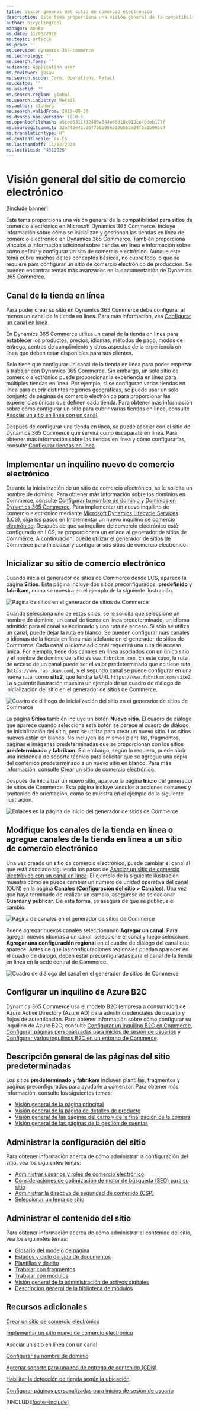 ```yaml
---
title: Visión general del sitio de comercio electrónico
description: Este tema proporciona una visión general de la compatibilidad para sitios de comercio electrónico en Microsoft Dynamics 365 Commerce.
author: bicyclingfool
manager: AnnBe
ms.date: 11/05/2020
ms.topic: article
ms.prod: ''
ms.service: dynamics-365-commerce
ms.technology: ''
ms.search.form: ''
audience: Application user
ms.reviewer: josaw
ms.search.scope: Core, Operations, Retail
ms.custom: ''
ms.assetid: ''
ms.search.region: global
ms.search.industry: Retail
ms.author: stuharg
ms.search.validFrom: 2019-09-30
ms.dyn365.ops.version: 10.0.5
ms.openlocfilehash: a5ced6311f32405e544e66d18c912ce40deb177f
ms.sourcegitcommit: 33a746e41cd6f7b6b056b19b550a84f6a1b905d4
ms.translationtype: HT
ms.contentlocale: es-ES
ms.lasthandoff: 11/12/2020
ms.locfileid: "4512926"
---
```

# <a name="e-commerce-site-overview"></a>Visión general del sitio de comercio electrónico

[!include [banner](includes/banner.md)]

Este tema proporciona una visión general de la compatibilidad para sitios de comercio electrónico en Microsoft Dynamics 365 Commerce. Incluye información sobre cómo se inicializan y gestionan las tiendas en línea de comercio electrónico en Dynamics 365 Commerce. También proporciona vínculos a información adicional sobre tiendas en línea e información sobre cómo definir y configurar un sito de comercio electrónico. Aunque este tema cubre muchos de los conceptos básicos, no cubre todo lo que se requiere para configurar un sitio de comercio electrónico de producción. Se pueden encontrar temas más avanzados en la documentación de Dynamics 365 Commerce.

## <a name="online-store-channel"></a>Canal de la tienda en línea

Para poder crear su sitio en Dynamics 365 Commerce debe configurar al menos un canal de la tienda en línea. Para más información, vea [Configurar un canal en línea](channel-setup-online.md). 

En Dynamics 365 Commerce utiliza un canal de la tienda en línea para establecer los productos, precios, idiomas, métodos de pago, modos de entrega, centros de cumplimiento y otros aspectos de la experiencia en línea que deben estar disponibles para sus clientes.

Solo tiene que configurar un canal de la tienda en línea para poder empezar a trabajar con Dynamics 365 Commerce. Sin embargo, un solo sitio de comercio electrónico puede proporcionar la experiencia en línea para múltiples tiendas en línea. Por ejemplo, si se configuran varias tiendas en línea para cubrir distintas regiones geográficas, se puede usar un solo conjunto de páginas de comercio electrónico para proporcionar las experiencias únicas que definen cada tienda. Para obtener más información sobre cómo configurar un sitio para cubrir varias tiendas en línea, consulte [Asociar un sitio en línea con un canal](associate-site-online-store.md).

Después de configurar una tienda en línea, se puede asociar con el sitio de Dynamics 365 Commerce que servirá como escaparate en línea. Para obtener más información sobre las tiendas en línea y cómo configurarlas, consulte [Configurar tiendas en línea](https://docs.microsoft.com/dynamics365/unified-operations/retail/online-stores).

## <a name="deploy-a-new-e-commerce-tenant"></a>Implementar un inquilino nuevo de comercio electrónico

Durante la inicialización de un sitio de comercio electrónico, se le solicita un nombre de dominio. Para obtener más información sobre los dominios en Commerce, consulte [Configurar tu nombre de dominio](configure-your-domain-name.md) y [Dominios en Dynamics 365 Commerce](domains-commerce.md). Para implementar un nuevo inquilino de comercio electrónico mediante [Microsoft Dynamics Lifecycle Services (LCS)](https://docs.microsoft.com/dynamics365/unified-operations/dev-itpro/lifecycle-services/lcs-user-guide), siga los pasos en [Implementar un nuevo inquilino de comercio electrónico](deploy-ecommerce-site.md). Después de que su inquilino de comercio electrónico esté configurado en LCS, se proporcionará un enlace al generador de sitios de Commerce. A continuación, puede utilizar el generador de sitios de Commerce para inicializar y configurar sus sitios de comercio electrónico.

## <a name="initialize-your-e-commerce-site"></a>Inicializar su sitio de comercio electrónico

Cuando inicia el generador de sitios de Commerce desde LCS, aparece la página **Sitios**. Esta página incluye dos sitios preconfigurados, **predefinido** y **fabrikam**, como se muestra en el ejemplo de la siguiente ilustración.

![Página de sitios en el generador de sitios de Commerce](media/e-commerce-site-01.png)

Cuando selecciona uno de estos sitios, se le solicita que seleccione un nombre de dominio, un canal de tienda en línea predeterminado, un idioma admitido para el canal seleccionado y una ruta de acceso. Si solo se utiliza un canal, puede dejar la ruta en blanco. Se pueden configurar más canales o idiomas de la tienda en línea más adelante en el generador de sitios de Commerce. Cada canal o idioma adicional requerirá una ruta de acceso única. Por ejemplo, tiene dos canales en línea asociados con un único sitio y el nombre de dominio del sitio es `www.fabrikam.com`. En este caso, la ruta de acceso de un canal puede ser el valor predeterminado que no tiene ruta (`https://www.fabrikam.com`), y el segundo canal se puede configurar en una nueva ruta, como **site2**, que tendrá la URL `https://www.fabrikam.com/site2`. La siguiente ilustración muestra un ejemplo de un cuadro de diálogo de inicialización del sitio en el generador de sitios de Commerce.

![Cuadro de diálogo de inicialización del sitio en el generador de sitios de Commerce](media/e-commerce-site-02.png)

La página **Sitios** también incluye un botón **Nuevo sitio**. El cuadro de diálogo que aparece cuando selecciona este botón se parece al cuadro de diálogo de inicialización del sitio, pero se utiliza para crear un nuevo sitio. Los sitios nuevos están en blanco. No incluyen las mismas plantillas, fragmentos, páginas e imágenes predeterminadas que se proporcionan con los sitios **predeterminado** y **fabrikam**. Sin embargo, según lo requiera, puede abrir una incidencia de soporte técnico para solicitar que se agregue una copia del contenido predeterminado a un nuevo sitio en blanco. Para más información, consulte [Crear un sitio de comercio electrónico](create-ecommerce-site.md).

Después de inicializar un nuevo sitio, aparece la página **Inicio** del generador de sitios de Commerce. Esta página incluye vínculos a acciones comunes y contenido de orientación, como se muestra en el ejemplo de la siguiente ilustración.

![Enlaces en la página de inicio del generador de sitios de Commerce](media/e-commerce-site-03.png)

## <a name="modify-online-store-channels-or-add-online-store-channels-to-an-e-commerce-site"></a>Modifique los canales de la tienda en línea o agregue canales de la tienda en línea a un sitio de comercio electrónico

Una vez creado un sitio de comercio electrónico, puede cambiar el canal al que está asociado siguiendo los pasos de [Asociar un sitio de comercio electrónico con un canal en línea](associate-site-online-store.md). El ejemplo de la siguiente ilustración muestra cómo se puede cambiar un número de unidad operativa del canal (OUN) en la página **Canales** (**Configuración del sitio \> Canales**). Una vez que haya terminado de realizar un cambio, asegúrese de seleccionar **Guardar y publicar**. De esta forma, se asegura de que se publique el cambio.

![Página de canales en el generador de sitios de Commerce](media/e-commerce-site-04.png)

Puede agregar nuevos canales seleccionando **Agregar un canal**. Para agregar nuevos idiomas a un canal, seleccione el canal y luego seleccione **Agregar una configuración regional** en el cuadro de diálogo del canal que aparece. Antes de que las configuraciones regionales puedan aparecer en el cuadro de diálogo, deben estar preconfiguradas para el canal de la tienda en línea en la sede central de Commerce.

![Cuadro de diálogo del canal en el generador de sitios de Commerce](media/e-commerce-site-05.png)

## <a name="set-up-an-azure-b2c-tenant"></a>Configurar un inquilino de Azure B2C

Dynamics 365 Commerce usa el modelo B2C (empresa a consumidor) de Azure Active Directory (Azure AD) para admitir credenciales de usuario y flujos de autenticación. Para obtener información sobre cómo configurar su inquilino de Azure B2C, consulte [Configurar un inquilino B2C en Commerce](set-up-b2c-tenant.md), [Configurar páginas personalizadas para inicios de sesión de usuarios](custom-pages-user-logins.md) y [Configurar varios inquilinos B2C en un entorno de Commerce](configure-multi-b2c-tenants.md).

## <a name="overview-of-the-default-site-pages"></a>Descripción general de las páginas del sitio predeterminadas

Los sitios **predeterminado** y **fabrikam** incluyen plantillas, fragmentos y páginas preconfigurados para ayudarle a comenzar. Para obtener más información, consulte los siguientes temas:

- [Visión general de la página principal](quick-tour-home-page.md)
- [Visión general de la página de detalles de producto](quick-tour-pdp.md)
- [Visión general de las páginas del carro y de la finalización de la compra](quick-tour-cart-checkout.md)
- [Visión general de las páginas de la gestión de cuentas](quick-tour-account-management.md)

## <a name="manage-site-settings"></a>Administrar la configuración del sitio

Para obtener información acerca de cómo administrar la configuración del sitio, vea los siguientes temas:

- [Administrar usuarios y roles de comercio electrónico](manage-ecommerce-users-roles.md)
- [Consideraciones de optimización de motor de búsqueda (SEO) para su sitio](/search-engine-optimization-considerations.md)
- [Administrar la directiva de seguridad de contenido (CSP)](manage-csp.md)
- [Seleccionar un tema de sitio](select-site-theme.md)

## <a name="manage-site-content"></a>Administrar el contenido del sitio

Para obtener información acerca de cómo administrar el contenido del sitio, vea los siguientes temas:

- [Glosario del modelo de página](page-elements-overview.md)
- [Estados y ciclo de vida de documentos](document-states-overview.md)
- [Plantillas y diseño](templates-layouts-overview.md)
- [Trabajar con fragmentos](work-with-fragments.md)
- [Trabajar con módulos](work-with-modules.md)
- [Visión general de la administración de activos digitales](dam-overview.md)
- [Descripción general de la biblioteca de módulos](starter-kit-overview.md)

## <a name="additional-resources"></a>Recursos adicionales

[Crear un sitio de comercio electrónico](create-ecommerce-site.md)

[Implementar un sitio nuevo de comercio electrónico](deploy-ecommerce-site.md)

[Asociar un sitio en línea con un canal](associate-site-online-store.md)

[Configurar su nombre de dominio](configure-your-domain-name.md)

[Agregar soporte para una red de entrega de contenido (CDN)](add-cdn-support.md)

[Habilitar la detección de tienda según la ubicación](enable-store-detection.md)

[Configurar páginas personalizadas para inicios de sesión de usuario](custom-pages-user-logins.md)


[!INCLUDE[footer-include](../includes/footer-banner.md)]